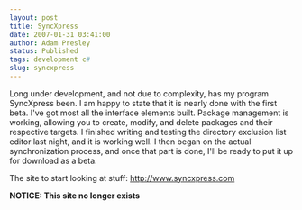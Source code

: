 ```yaml
---
layout: post
title: SyncXpress
date: 2007-01-31 03:41:00
author: Adam Presley
status: Published
tags: development c#
slug: syncxpress
---
```


Long under development, and not due to complexity, has my program
SyncXpress been. I am happy to state that it is nearly done with the
first beta. I've got most all the interface elements built. Package
management is working, allowing you to create, modify, and delete
packages and their respective targets. I finished writing and testing
the directory exclusion list editor last night, and it is working well.
I then began on the actual synchronization process, and once that part
is done, I'll be ready to put it up for download as a beta.

The site to start looking at stuff: <http://www.syncxpress.com>

**NOTICE: This site no longer exists**